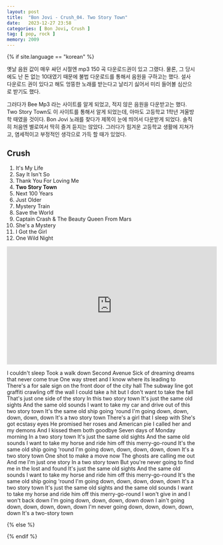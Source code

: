 ```yaml
---
layout: post
title:  "Bon Jovi - Crush_04. Two Story Town"
date:   2023-12-27 23:58
categories: [ Bon Jovi, Crush ]
tag: [ pop, rock ]
memory: 2009
---
```


{% if site.language == "korean" %}

옛날 음원 값이 매우 싸던 시절엔 mp3 150 곡 다운로드권이 있고 그랬다. 물론, 그 당시에도 난 돈 없는 10대였기 때문에 불법 다운로드를 통해서 음원을 구하고는 했다. 설사 다운로드 권이 있다고 해도 엉뚱한 노래를 받는다고 날리기 싫어서 미리 들어볼 심산으로 받기도 했다.

그러다가 Bee Mp3 라는 사이트를 알게 되었고, 적지 않은 음원을 다운받고는 했다. Two Story Town도 이 사이트를 통해서 알게 되었는데, 아마도 고등학교 1학년 겨울방학 때였을 것이다. Bon Jovi 노래를 찾다가 제목이 눈에 띄어서 다운받게 되었다. 솔직히 처음엔 별로여서 딱히 즐겨 듣지는 않았다. 그러다가 힘겨운 고등학교 생활에 지쳐가고, 염세적이고 부정적인 생각으로 가득 할 때가 있었다.

## Crush
1. It's My Life
2. Say It Isn't So
3. Thank You For Loving Me
4. **Two Story Town**
5. Next 100 Years
6. Just Older
7. Mystery Train
8. Save the World
9. Captain Crash & The Beauty Queen From Mars
10. She's a Mystery
11. I Got the Girl
12. One Wild Night

<iframe width="560" height="315" src="https://www.youtube.com/embed/YiCkEUL018Y?si=BYP1cFCrMzjPoHkt" title="YouTube video player" frameborder="0" allow="accelerometer; autoplay; clipboard-write; encrypted-media; gyroscope; picture-in-picture; web-share" allowfullscreen></iframe>

I couldn't sleep
Took a walk down Second Avenue
Sick of dreaming dreams that never come true
One way street and I know where its leading to
There's a for sale sign on the front door of the city hall
The subway line got graffiti crawling off the wall
I could take a hit but I don't want to take the fall
That's just one side of the story
In this two story town
It's just the same old sights
And the same old sounds
I want to take my car and drive out of this two story town
It's the same old ship going 'round
I'm going down, down, down, down, down
It's a two story town
There's a girl that I sleep with
She's got ecstasy eyes
He promised her roses and American pie
I called her and my demons
And I kissed them both goodbye
Seven days of Monday morning
In a two story town
It's just the same old sights
And the same old sounds
I want to take my horse and ride him off this merry-go-round
It's the same old ship going 'round
I'm going down, down, down, down, down
It's a two story town
One shot to make a move now
The ghosts are calling me out
And me I'm just one story
In a two story town
But you're never going to find me in the lost and found
It's just the same old sights
And the same old sounds
I want to take my horse and ride him off this merry-go-round
It's the same old ship going 'round
I'm going down, down, down, down, down
It's a two story town
It's just the same old sights and the same old sounds
I want to take my horse and ride him off this merry-go-round
I won't give in and I won't back down
I'm going down, down, down, down down
I ain't going down, down, down, down, down
I'm never going down, down, down, down, down
It's a two-story town

{% else %}



{% endif %}